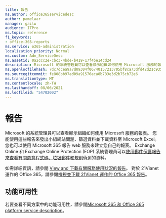 ```yaml
---
title: 報告
ms.author: office365servicedesc
author: pamelaar
manager: gailw
audience: ITPro
ms.topic: reference
f1_keywords:
- office-365-reports
ms.service: o365-administration
localization_priority: Normal
ms.custom: Adm_ServiceDesc
ms.assetid: 0a2ccc2e-cbc3-4bde-b419-17f4be14cd24
description: Microsoft 的系統管理員可以查看顯示組織如何使用 Microsoft 服務的報表。 您能使用這些報告來發出小組網站問題、篩選資料並下載資料至 Microsoft Excel。 您也可以使用 Microsoft 365 報告 web 服務來建立您自己的報表。 Exchange Online 和 Exchange Online Protection (EOP) 系統管理員可以使用郵件保護報告來查看有關惡意程式碼、垃圾郵件和規則偵測的資料。
ms.openlocfilehash: 7dc7dcea9a7d09304f06740157213705bf8ca73dfd42d21c9353d554de0525c3
ms.sourcegitcommit: fe808bb97ad09a91576aca8b733e3d2b75cb72e6
ms.translationtype: MT
ms.contentlocale: zh-TW
ms.lasthandoff: 08/06/2021
ms.locfileid: "54702002"
---
```

# <a name="reports"></a>報告

Microsoft 的系統管理員可以查看顯示組織如何使用 Microsoft 服務的報表。 您能使用這些報告來發出小組網站問題、篩選資料並下載資料至 Microsoft Excel。 您也可以使用 Microsoft 365 報告 web 服務來建立您自己的報表。 Exchange Online 和 Exchange Online Protection (EOP) 系統管理員可以[使用郵件保護報告來查看有關惡意程式碼、垃圾郵件和規則](/exchange/monitoring/use-mail-protection-reports)偵測的資料。
  
如需詳細資訊，請參閱 [View and 下載有關服務使用狀況的報告](/microsoft-365/admin/activity-reports/activity-reports)。 對於 21Vianet 運作的 Office 365，請參閱[檢視並下載 21Vianet 運作的 Office 365 報告](/microsoft-365/admin/activity-reports/activity-reports)。
  
## <a name="feature-availability"></a>功能可用性

若要查看不同方案中的功能可用性，請參閱[Microsoft 365 和 Office 365 platform service description](office-365-platform-service-description.md)。
